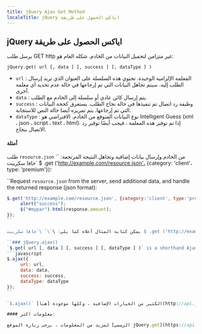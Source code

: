 ```yaml
---
title: jQuery Ajax Get Method
localeTitle: jQuery اياكس الحصول على طريقة
---
```

## jQuery اياكس الحصول على طريقة

يرسل طلب GET http غير متزامن لتحميل البيانات من الخادم. شكله العام هو:

 `jQuery.get( url [, data ] [, success ] [, dataType ] ) 
` 

*   `url` : المعلمة الإلزامية الوحيدة. تحتوي هذه السلسلة على العنوان الذي تريد إرسال الطلب إليه. سيتم تجاهل البيانات التي تم إرجاعها في حالة عدم تحديد أي معلمة أخرى.
*   `data` : يتم إرسال كائن عادي أو سلسلة إلى الخادم مع الطلب.
*   `success` : وظيفة رد اتصال تم تنفيذها في حالة نجاح الطلب. يستغرق كحجة البيانات التي تم إرجاعها. يتم تمريره أيضا حالة النص للاستجابة.
*   `dataType` : نوع البيانات المتوقع من الخادم. الافتراضي هو Intelligent Guess (xml ، json ، script ، text ، html). إذا تم توفير هذه المعلمة ، فيجب أيضًا توفير رد الاتصال بنجاح.

#### أمثلة

طلب `resource.json` من الخادم وإرسال بيانات إضافية وتجاهل النتيجة المرتجعة: \`\` \`جافا سكريبت $ .get ('http://example.com/resource.json'، {category: 'client'، type: 'premium'})؛

 ``Request `resource.json` from the server, send additional data, and handle the returned response (json format): 
 ```javascript 
 $.get('http://example.com/resource.json', {category:'client', type:'premium'}, function(response) { 
      alert("success"); 
      $("#mypar").html(response.amount); 
 }); 
`` 

يمكن كتابة المثال أعلاه كما يلي: \`\` \`جافا سكريبت $ .get ('http://example.com/resource.json'، {category: 'client'، type: 'premium'}) دون (وظيفة (استجابة) { في حالة تأهب ( "النجاح")؛ . $ ( "# MYPAR") أتش تي أم أل (response.amount)؛ })؛

 ``### jQuery.ajax() 
 `$.get( url [, data ] [, success ] [, dataType ] )` is a shorthand Ajax function, equivalent to: 
 ```javascript 
 $.ajax({ 
      url: url, 
      data: data, 
      success: success, 
      dataType: dataType 
 }); 
`` 

`$.ajax()` الكثير من الخيارات الإضافية ، وكلها موجودة [هنا](http://api.jquery.com/jquery.ajax/) .

#### معلومات اكثر:

لمزيد من المعلومات ، يرجى زيارة الموقع [الرسمي jQuery.get](https://api.jquery.com/jquery.get/) .